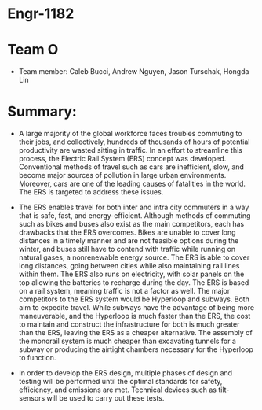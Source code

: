 # Engr-1182
# Team O 
* Team member: Caleb Bucci, Andrew Nguyen, Jason Turschak, Hongda Lin
# Summary: 

* A large majority of the global workforce faces troubles commuting to their jobs, and collectively, hundreds of thousands of hours of potential productivity are wasted sitting in traffic. In an effort to streamline this process, the Electric Rail System (ERS) concept was developed. Conventional methods of travel such as cars are inefficient, slow, and become major sources of pollution in large urban environments. Moreover, cars are one of the leading causes of fatalities in the world. The ERS is targeted to address these issues. 
  
* The ERS enables travel for both inter and intra city commuters in a way that is safe, fast, and energy-efficient. Although methods of commuting such as bikes and buses also exist as the main competitors, each has drawbacks that the ERS overcomes. Bikes are unable to cover long distances in a timely manner and are not feasible options during the winter, and buses still have to contend with traffic while running on natural gases, a nonrenewable energy source. The ERS is able to cover long distances, going between cities while also maintaining rail lines within them. The ERS also runs on electricity, with solar panels on the top allowing the batteries to recharge during the day. The ERS is based on a rail system, meaning traffic is not a factor as well. The major competitors to the ERS system would be Hyperloop and subways. Both aim to expedite travel. While subways have the advantage of being more maneuverable, and the Hyperloop is much faster than the ERS, the cost to maintain and construct the infrastructure for both is much greater than the ERS, leaving the ERS as a cheaper alternative. The assembly of the monorail system is much cheaper than excavating tunnels for a subway or producing the airtight chambers necessary for the Hyperloop to function.
  
* In order to develop the ERS design, multiple phases of design and testing will be performed until the optimal standards for safety, efficiency, and emissions are met. Technical devices such as tilt-sensors will be used to carry out these tests. 

